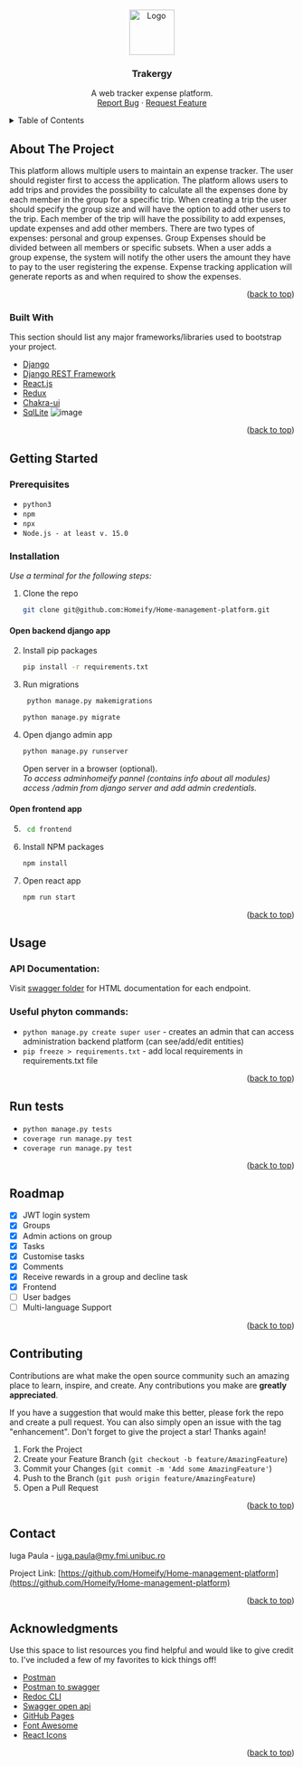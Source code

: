 <!-- Improved compatibility of back to top link: See: https://github.com/othneildrew/Best-README-Template/pull/73 -->
<a name="readme-top"></a>
<!--
*** Thanks for checking out the Best-README-Template. If you have a suggestion
*** that would make this better, please fork the repo and create a pull request
*** or simply open an issue with the tag "enhancement".
*** Don't forget to give the project a star!
*** Thanks again! Now go create something AMAZING! :D
-->



<!-- PROJECT SHIELDS -->
<!--
*** I'm using markdown "reference style" links for readability.
*** Reference links are enclosed in brackets [ ] instead of parentheses ( ).
*** See the bottom of this document for the declaration of the reference variables
*** for contributors-url, forks-url, etc. This is an optional, concise syntax you may use.
*** https://www.markdownguide.org/basic-syntax/#reference-style-links
-->



<!-- PROJECT LOGO -->
<br />
<div align="center">
  <a href="https://github.com/othneildrew/Best-README-Template">
    <img src="frontend/public/LogoSample_ByTailorBrands.jpg" alt="Logo" width="80" height="80">
  </a>

  <h3 align="center">Trakergy</h3>

  <p align="center">
   A web tracker expense platform.
    <br />
    <a href="https://github.com/Homeify/Home-management-platform/issues">Report Bug</a>
    ·
    <a href="https://github.com/Homeify/Home-management-platform/issues">Request Feature</a>
  </p>
</div>



<!-- TABLE OF CONTENTS -->
<details>
  <summary>Table of Contents</summary>
  <ol>
    <li>
      <a href="#about-the-project">About The Project</a>
      <ul>
        <li><a href="#built-with">Built With</a></li>
      </ul>
    </li>
    <li>
      <a href="#getting-started">Getting Started</a>
      <ul>
        <li><a href="#prerequisites">Prerequisites</a></li>
        <li><a href="#installation">Installation</a></li>
      </ul>
    </li>
    <li><a href="#usage">Usage</a></li>
    <li><a href="#run-tests">Tests</a></li>
    <li><a href="#roadmap">Roadmap</a></li>
    <li><a href="#contributing">Contributing</a></li>
    <li><a href="#contact">Contact</a></li>
    <li><a href="#acknowledgments">Acknowledgments</a></li>
  </ol>
</details>



<!-- ABOUT THE PROJECT -->
## About The Project
This platform allows multiple users to maintain an expense tracker. The user should register first to access the application. The platform allows users to add trips and provides the possibility to calculate all the expenses done by each member in the group for a specific trip. When creating a trip the user should specify the group size and will have the option to add other users to the trip. Each member of the trip will have the possibility to add expenses, update expenses and add other members. There are two types of expenses: personal and group expenses. Group Expenses should be divided between all members or specific subsets. When a user adds a group expense, the system will notify the other users the amount they have to pay to the user registering the expense. Expense tracking application will generate reports as and when required to show the expenses.
<p align="right">(<a href="#readme-top">back to top</a>)</p>



### Built With

This section should list any major frameworks/libraries used to bootstrap your project.

* [Django](https://www.djangoproject.com/)
* [Django REST Framework](https://www.django-rest-framework.org/)
* [React.js](https://reactjs.org/)
* [Redux](https://react-redux.js.org/)
* [Chakra-ui](https://chakra-ui.com/docs/components)
* [SqlLite](https://www.sqlite.org/index.html)
![image](https://miro.medium.com/max/1400/1*lAMsvtB6afHwTQYCNM1xvw.webp)
<p align="right">(<a href="#readme-top">back to top</a>)</p>



<!-- GETTING STARTED -->
## Getting Started
### Prerequisites

* ```python3```
* ```npm```
* ```npx```
* ```Node.js - at least v. 15.0```

### Installation
_Use a terminal for the following steps:_
1. Clone the repo
   ```sh
   git clone git@github.com:Homeify/Home-management-platform.git
   ```
#### Open backend django app 
2. Install pip packages
    ```sh
    pip install -r requirements.txt
    ```
3. Run migrations
    ````sh
     python manage.py makemigrations
     ````
    ```sh
   python manage.py migrate
    ```
4. Open django admin app
    ```sh 
    python manage.py runserver
    ```
    Open server in a browser (optional). <br>
    _To access adminhomeify pannel (contains info about all modules) access /admin from django server and add admin credentials._
#### Open frontend app
5. ```sh
    cd frontend
    ```
6. Install NPM packages
   ```sh
   npm install
   ```
7. Open react app
   ```sh
   npm run start
   ```

<p align="right">(<a href="#readme-top">back to top</a>)</p>



<!-- USAGE EXAMPLES -->
## Usage
### API Documentation: 
Visit [swagger folder](https://github.com/Homeify/Home-management-platform/tree/main/homeify/swagger_documentation) for HTML documentation for each endpoint.

### Useful phyton commands:
* ```python manage.py create super user``` - creates an admin that can access administration backend platform (can see/add/edit entities)
* ```pip freeze > requirements.txt``` - add local requirements in requirements.txt file



<p align="right">(<a href="#readme-top">back to top</a>)</p>

## Run tests
* ```python manage.py tests```
* ```coverage run manage.py test```
* ```coverage run manage.py test```

<p align="right">(<a href="#readme-top">back to top</a>)</p>

<!-- ROADMAP -->
## Roadmap

- [x] JWT login system
- [x] Groups
- [x] Admin actions on group
- [x] Tasks
- [x] Customise tasks
- [x] Comments
- [x] Receive rewards in a group and decline task
- [x] Frontend
- [ ] User badges
- [ ] Multi-language Support

<p align="right">(<a href="#readme-top">back to top</a>)</p>



<!-- CONTRIBUTING -->
## Contributing

Contributions are what make the open source community such an amazing place to learn, inspire, and create. Any contributions you make are **greatly appreciated**.

If you have a suggestion that would make this better, please fork the repo and create a pull request. You can also simply open an issue with the tag "enhancement".
Don't forget to give the project a star! Thanks again!

1. Fork the Project
2. Create your Feature Branch (`git checkout -b feature/AmazingFeature`)
3. Commit your Changes (`git commit -m 'Add some AmazingFeature'`)
4. Push to the Branch (`git push origin feature/AmazingFeature`)
5. Open a Pull Request

<p align="right">(<a href="#readme-top">back to top</a>)</p>



<!-- CONTACT -->
## Contact

Iuga Paula  - iuga.paula@my.fmi.unibuc.ro

Project Link: [https://github.com/Homeify/Home-management-platform](https://github.com/Homeify/Home-management-platform)

<p align="right">(<a href="#readme-top">back to top</a>)</p>



<!-- ACKNOWLEDGMENTS -->
## Acknowledgments

Use this space to list resources you find helpful and would like to give credit to. I've included a few of my favorites to kick things off!

* [Postman](https://www.postman.com/)
* [Postman to swagger](https://metamug.com/article/api-integration/postman-to-swagger.html)
* [Redoc CLI](https://redocly.com/docs/redoc/deployment/cli/)
* [Swagger open api](https://swagger.io/)
* [GitHub Pages](https://pages.github.com)
* [Font Awesome](https://fontawesome.com)
* [React Icons](https://react-icons.github.io/react-icons/search)

<p align="right">(<a href="#readme-top">back to top</a>)</p>

